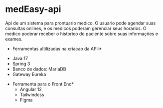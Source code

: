 # medEasy-api
Api de um sistema para prontuario medico. O usuario pode agendar suas consultas onlines, e os medicos poderam gerenciar seus horarios. O medico poderar receber o historico do paciente sobre suas informações e exames.
* Ferramentas ultilizadas na criacao da API:*
- Java 17
- Spring 3 
- Banco de dados: MariaDB
- Gateway Eureka

* Ferramenta para o Front End*
  - Angular 12
  - Tailwindcss
  - Figma

